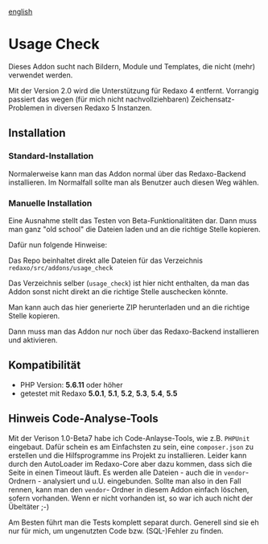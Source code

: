 [english](README_en.md)

# Usage Check

Dieses Addon sucht nach Bildern, Module und Templates, die nicht (mehr) verwendet werden.

Mit der Version 2.0 wird die Unterstützung für Redaxo 4 entfernt. Vorrangig passiert das wegen (für mich nicht
nachvollziehbaren) Zeichensatz-Problemen in diversen Redaxo 5 Instanzen.

## Installation

### Standard-Installation
Normalerweise kann man das Addon normal über das Redaxo-Backend installieren. Im Normalfall sollte man als Benutzer auch
diesen Weg wählen.


### Manuelle Installation
Eine Ausnahme stellt das Testen von Beta-Funktionalitäten dar. Dann muss man ganz "old school" die Dateien laden und an
die richtige Stelle kopieren.

Dafür nun folgende Hinweise:

Das Repo beinhaltet direkt alle Dateien für das Verzeichnis `redaxo/src/addons/usage_check`

Das Verzeichnis selber (`usage_check`) ist hier nicht enthalten, da man das Addon sonst nicht direkt an die richtige
Stelle auschecken könnte.

Man kann auch das hier generierte ZIP herunterladen und an die richtige Stelle kopieren.

Dann muss man das Addon nur noch über das Redaxo-Backend installieren und aktivieren.

## Kompatibilität
- PHP Version: __5.6.11__ oder höher
- getestet mit Redaxo __5.0.1__, __5.1__, __5.2__,  __5.3__,  __5.4__,  __5.5__

## Hinweis Code-Analyse-Tools
Mit der Verison 1.0-Beta7 habe ich Code-Anlayse-Tools, wie z.B. `PHPUnit` eingebaut. Dafür schein es am Einfachsten zu
sein, eine `composer.json` zu erstellen und die Hilfsprogramme ins Projekt zu installieren. Leider kann durch den
AutoLoader im Redaxo-Core aber dazu kommen, dass sich die Seite in einen Timeout läuft. Es werden alle Dateien - auch
die in `vendor`-Ordnern - analysiert und u.U. eingebunden. Sollte man also in den Fall rennen, kann man den `vendor`-
Ordner in diesem Addon einfach löschen, sofern vorhanden. Wenn er nicht vorhanden ist, so war ich auch nicht der
Übeltäter ;-)

Am Besten führt man die Tests komplett separat durch. Generell sind sie eh nur für mich, um ungenutzten Code bzw.
(SQL-)Fehler zu finden.

